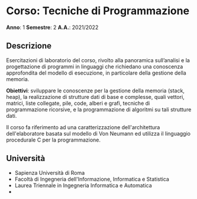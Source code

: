 # Corso: Tecniche di Programmazione
**Anno**: 1
**Semestre**: 2
**A.A.**: 2021/2022

## Descrizione
Esercitazioni di laboratorio del corso, rivolto alla panoramica sull’analisi e la progettazione di programmi in linguaggi che richiedano una conoscenza approfondita del modello di esecuzione, in particolare della gestione della memoria.

**Obiettivi**: sviluppare le conoscenze per la gestione della memoria (stack, heap), la realizzazione di strutture dati di base e complesse, quali vettori, matrici,
liste collegate, pile, code, alberi e grafi, tecniche di programmazione ricorsive, e la programmazione di algoritmi su tali strutture dati.

Il corso fa riferimento ad una caratterizzazione dell'architettura dell'elaboratore basata sul modello di Von Neumann ed utilizza il linguaggio procedurale C per la programmazione.

## Università
- Sapienza Università di Roma
- Facoltà di Ingegneria dell'Informazione, Informatica e Statistica
- Laurea Triennale in Ingegneria Informatica e Automatica
- 
